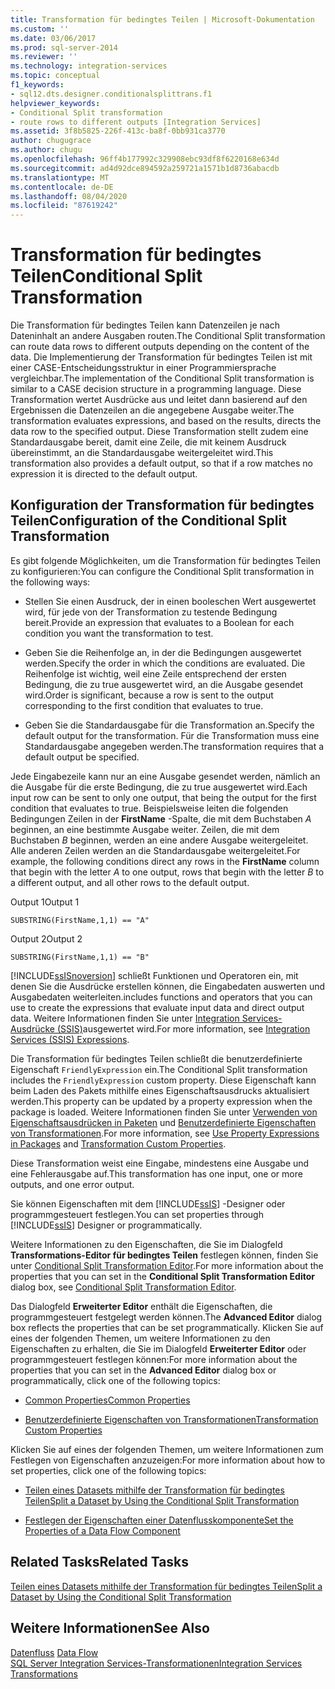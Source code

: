 ```yaml
---
title: Transformation für bedingtes Teilen | Microsoft-Dokumentation
ms.custom: ''
ms.date: 03/06/2017
ms.prod: sql-server-2014
ms.reviewer: ''
ms.technology: integration-services
ms.topic: conceptual
f1_keywords:
- sql12.dts.designer.conditionalsplittrans.f1
helpviewer_keywords:
- Conditional Split transformation
- route rows to different outputs [Integration Services]
ms.assetid: 3f8b5825-226f-413c-ba8f-0bb931ca3770
author: chugugrace
ms.author: chugu
ms.openlocfilehash: 96ff4b177992c329908ebc93df8f6220168e634d
ms.sourcegitcommit: ad4d92dce894592a259721a1571b1d8736abacdb
ms.translationtype: MT
ms.contentlocale: de-DE
ms.lasthandoff: 08/04/2020
ms.locfileid: "87619242"
---
```

# <a name="conditional-split-transformation"></a><span data-ttu-id="e1917-102">Transformation für bedingtes Teilen</span><span class="sxs-lookup"><span data-stu-id="e1917-102">Conditional Split Transformation</span></span>
  <span data-ttu-id="e1917-103">Die Transformation für bedingtes Teilen kann Datenzeilen je nach Dateninhalt an andere Ausgaben routen.</span><span class="sxs-lookup"><span data-stu-id="e1917-103">The Conditional Split transformation can route data rows to different outputs depending on the content of the data.</span></span> <span data-ttu-id="e1917-104">Die Implementierung der Transformation für bedingtes Teilen ist mit einer CASE-Entscheidungsstruktur in einer Programmiersprache vergleichbar.</span><span class="sxs-lookup"><span data-stu-id="e1917-104">The implementation of the Conditional Split transformation is similar to a CASE decision structure in a programming language.</span></span> <span data-ttu-id="e1917-105">Diese Transformation wertet Ausdrücke aus und leitet dann basierend auf den Ergebnissen die Datenzeilen an die angegebene Ausgabe weiter.</span><span class="sxs-lookup"><span data-stu-id="e1917-105">The transformation evaluates expressions, and based on the results, directs the data row to the specified output.</span></span> <span data-ttu-id="e1917-106">Diese Transformation stellt zudem eine Standardausgabe bereit, damit eine Zeile, die mit keinem Ausdruck übereinstimmt, an die Standardausgabe weitergeleitet wird.</span><span class="sxs-lookup"><span data-stu-id="e1917-106">This transformation also provides a default output, so that if a row matches no expression it is directed to the default output.</span></span>  
  
## <a name="configuration-of-the-conditional-split-transformation"></a><span data-ttu-id="e1917-107">Konfiguration der Transformation für bedingtes Teilen</span><span class="sxs-lookup"><span data-stu-id="e1917-107">Configuration of the Conditional Split Transformation</span></span>  
 <span data-ttu-id="e1917-108">Es gibt folgende Möglichkeiten, um die Transformation für bedingtes Teilen zu konfigurieren:</span><span class="sxs-lookup"><span data-stu-id="e1917-108">You can configure the Conditional Split transformation in the following ways:</span></span>  
  
-   <span data-ttu-id="e1917-109">Stellen Sie einen Ausdruck, der in einen booleschen Wert ausgewertet wird, für jede von der Transformation zu testende Bedingung bereit.</span><span class="sxs-lookup"><span data-stu-id="e1917-109">Provide an expression that evaluates to a Boolean for each condition you want the transformation to test.</span></span>  
  
-   <span data-ttu-id="e1917-110">Geben Sie die Reihenfolge an, in der die Bedingungen ausgewertet werden.</span><span class="sxs-lookup"><span data-stu-id="e1917-110">Specify the order in which the conditions are evaluated.</span></span> <span data-ttu-id="e1917-111">Die Reihenfolge ist wichtig, weil eine Zeile entsprechend der ersten Bedingung, die zu true ausgewertet wird, an die Ausgabe gesendet wird.</span><span class="sxs-lookup"><span data-stu-id="e1917-111">Order is significant, because a row is sent to the output corresponding to the first condition that evaluates to true.</span></span>  
  
-   <span data-ttu-id="e1917-112">Geben Sie die Standardausgabe für die Transformation an.</span><span class="sxs-lookup"><span data-stu-id="e1917-112">Specify the default output for the transformation.</span></span> <span data-ttu-id="e1917-113">Für die Transformation muss eine Standardausgabe angegeben werden.</span><span class="sxs-lookup"><span data-stu-id="e1917-113">The transformation requires that a default output be specified.</span></span>  
  
 <span data-ttu-id="e1917-114">Jede Eingabezeile kann nur an eine Ausgabe gesendet werden, nämlich an die Ausgabe für die erste Bedingung, die zu true ausgewertet wird.</span><span class="sxs-lookup"><span data-stu-id="e1917-114">Each input row can be sent to only one output, that being the output for the first condition that evaluates to true.</span></span> <span data-ttu-id="e1917-115">Beispielsweise leiten die folgenden Bedingungen Zeilen in der **FirstName** -Spalte, die mit dem Buchstaben *A* beginnen, an eine bestimmte Ausgabe weiter. Zeilen, die mit dem Buchstaben *B* beginnen, werden an eine andere Ausgabe weitergeleitet. Alle anderen Zeilen werden an die Standardausgabe weitergeleitet.</span><span class="sxs-lookup"><span data-stu-id="e1917-115">For example, the following conditions direct any rows in the **FirstName** column that begin with the letter *A* to one output, rows that begin with the letter *B* to a different output, and all other rows to the default output.</span></span>  
  
 <span data-ttu-id="e1917-116">Output 1</span><span class="sxs-lookup"><span data-stu-id="e1917-116">Output 1</span></span>  
  
 `SUBSTRING(FirstName,1,1) == "A"`  
  
 <span data-ttu-id="e1917-117">Output 2</span><span class="sxs-lookup"><span data-stu-id="e1917-117">Output 2</span></span>  
  
 `SUBSTRING(FirstName,1,1) == "B"`  
  
 [!INCLUDE[ssISnoversion](../../../includes/ssisnoversion-md.md)] <span data-ttu-id="e1917-118">schließt Funktionen und Operatoren ein, mit denen Sie die Ausdrücke erstellen können, die Eingabedaten auswerten und Ausgabedaten weiterleiten.</span><span class="sxs-lookup"><span data-stu-id="e1917-118">includes functions and operators that you can use to create the expressions that evaluate input data and direct output data.</span></span> <span data-ttu-id="e1917-119">Weitere Informationen finden Sie unter [Integration Services-Ausdrücke &#40;SSIS&#41;](../../expressions/integration-services-ssis-expressions.md)ausgewertet wird.</span><span class="sxs-lookup"><span data-stu-id="e1917-119">For more information, see [Integration Services &#40;SSIS&#41; Expressions](../../expressions/integration-services-ssis-expressions.md).</span></span>  
  
 <span data-ttu-id="e1917-120">Die Transformation für bedingtes Teilen schließt die benutzerdefinierte Eigenschaft `FriendlyExpression` ein.</span><span class="sxs-lookup"><span data-stu-id="e1917-120">The Conditional Split transformation includes the `FriendlyExpression` custom property.</span></span> <span data-ttu-id="e1917-121">Diese Eigenschaft kann beim Laden des Pakets mithilfe eines Eigenschaftsausdrucks aktualisiert werden.</span><span class="sxs-lookup"><span data-stu-id="e1917-121">This property can be updated by a property expression when the package is loaded.</span></span> <span data-ttu-id="e1917-122">Weitere Informationen finden Sie unter [Verwenden von Eigenschaftsausdrücken in Paketen](../../expressions/use-property-expressions-in-packages.md) und [Benutzerdefinierte Eigenschaften von Transformationen](transformation-custom-properties.md).</span><span class="sxs-lookup"><span data-stu-id="e1917-122">For more information, see [Use Property Expressions in Packages](../../expressions/use-property-expressions-in-packages.md) and [Transformation Custom Properties](transformation-custom-properties.md).</span></span>  
  
 <span data-ttu-id="e1917-123">Diese Transformation weist eine Eingabe, mindestens eine Ausgabe und eine Fehlerausgabe auf.</span><span class="sxs-lookup"><span data-stu-id="e1917-123">This transformation has one input, one or more outputs, and one error output.</span></span>  
  
 <span data-ttu-id="e1917-124">Sie können Eigenschaften mit dem [!INCLUDE[ssIS](../../../includes/ssis-md.md)] -Designer oder programmgesteuert festlegen.</span><span class="sxs-lookup"><span data-stu-id="e1917-124">You can set properties through [!INCLUDE[ssIS](../../../includes/ssis-md.md)] Designer or programmatically.</span></span>  
  
 <span data-ttu-id="e1917-125">Weitere Informationen zu den Eigenschaften, die Sie im Dialogfeld **Transformations-Editor für bedingtes Teilen** festlegen können, finden Sie unter [Conditional Split Transformation Editor](../../conditional-split-transformation-editor.md).</span><span class="sxs-lookup"><span data-stu-id="e1917-125">For more information about the properties that you can set in the **Conditional Split Transformation Editor** dialog box, see [Conditional Split Transformation Editor](../../conditional-split-transformation-editor.md).</span></span>  
  
 <span data-ttu-id="e1917-126">Das Dialogfeld **Erweiterter Editor** enthält die Eigenschaften, die programmgesteuert festgelegt werden können.</span><span class="sxs-lookup"><span data-stu-id="e1917-126">The **Advanced Editor** dialog box reflects the properties that can be set programmatically.</span></span> <span data-ttu-id="e1917-127">Klicken Sie auf eines der folgenden Themen, um weitere Informationen zu den Eigenschaften zu erhalten, die Sie im Dialogfeld **Erweiterter Editor** oder programmgesteuert festlegen können:</span><span class="sxs-lookup"><span data-stu-id="e1917-127">For more information about the properties that you can set in the **Advanced Editor** dialog box or programmatically, click one of the following topics:</span></span>  
  
-   [<span data-ttu-id="e1917-128">Common Properties</span><span class="sxs-lookup"><span data-stu-id="e1917-128">Common Properties</span></span>](../../common-properties.md)  
  
-   [<span data-ttu-id="e1917-129">Benutzerdefinierte Eigenschaften von Transformationen</span><span class="sxs-lookup"><span data-stu-id="e1917-129">Transformation Custom Properties</span></span>](transformation-custom-properties.md)  
  
 <span data-ttu-id="e1917-130">Klicken Sie auf eines der folgenden Themen, um weitere Informationen zum Festlegen von Eigenschaften anzuzeigen:</span><span class="sxs-lookup"><span data-stu-id="e1917-130">For more information about how to set properties, click one of the following topics:</span></span>  
  
-   [<span data-ttu-id="e1917-131">Teilen eines Datasets mithilfe der Transformation für bedingtes Teilen</span><span class="sxs-lookup"><span data-stu-id="e1917-131">Split a Dataset by Using the Conditional Split Transformation</span></span>](conditional-split-transformation.md)  
  
-   [<span data-ttu-id="e1917-132">Festlegen der Eigenschaften einer Datenflusskomponente</span><span class="sxs-lookup"><span data-stu-id="e1917-132">Set the Properties of a Data Flow Component</span></span>](../set-the-properties-of-a-data-flow-component.md)  
  
## <a name="related-tasks"></a><span data-ttu-id="e1917-133">Related Tasks</span><span class="sxs-lookup"><span data-stu-id="e1917-133">Related Tasks</span></span>  
 [<span data-ttu-id="e1917-134">Teilen eines Datasets mithilfe der Transformation für bedingtes Teilen</span><span class="sxs-lookup"><span data-stu-id="e1917-134">Split a Dataset by Using the Conditional Split Transformation</span></span>](conditional-split-transformation.md)  
  
## <a name="see-also"></a><span data-ttu-id="e1917-135">Weitere Informationen</span><span class="sxs-lookup"><span data-stu-id="e1917-135">See Also</span></span>  
 <span data-ttu-id="e1917-136">[Datenfluss](../data-flow.md) </span><span class="sxs-lookup"><span data-stu-id="e1917-136">[Data Flow](../data-flow.md) </span></span>  
 [<span data-ttu-id="e1917-137">SQL Server Integration Services-Transformationen</span><span class="sxs-lookup"><span data-stu-id="e1917-137">Integration Services Transformations</span></span>](integration-services-transformations.md)  
  
  
